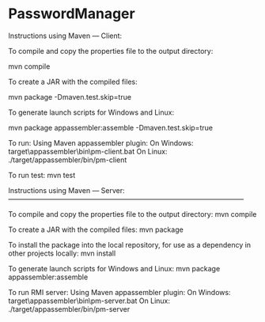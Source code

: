 # PasswordManager


Instructions using Maven — Client:

To compile and copy the properties file to the output directory:

  mvn compile

To create a JAR with the compiled files:
  
  mvn package -Dmaven.test.skip=true

To generate launch scripts for Windows and Linux:

  mvn package appassembler:assemble -Dmaven.test.skip=true

To run:
  Using Maven appassembler plugin:
    On Windows:
      target\appassembler\bin\pm-client.bat
    On Linux:
     ./target/appassembler/bin/pm-client


To run test:
  mvn test
  

Instructions using Maven — Server:
——————————————————————————————————

To compile and copy the properties file to the output directory:
  mvn compile

To create a JAR with the compiled files:
  mvn package

To install the package into the local repository, for use as a dependency in other projects locally:
  mvn install
  
To generate launch scripts for Windows and Linux:
  mvn package appassembler:assemble


To run RMI server:
  Using Maven appassembler plugin:
    On Windows:
      target\appassembler\bin\pm-server.bat
    On Linux:
      ./target/appassembler/bin/pm-server


